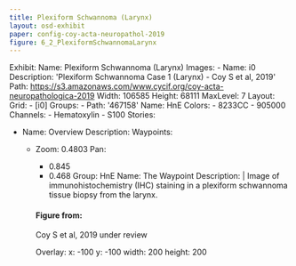 ```yaml
---
title: Plexiform Schwannoma (Larynx)
layout: osd-exhibit
paper: config-coy-acta-neuropathol-2019
figure: 6_2_PlexiformSchwannomaLarynx
---
```

Exhibit:
  Name: Plexiform Schwannoma (Larynx)
  Images:
    - Name: i0
      Description: 'Plexiform Schwannoma Case 1 (Larynx) - Coy S et al, 2019'
      Path: https://s3.amazonaws.com/www.cycif.org/coy-acta-neuropathologica-2019
      Width: 106585
      Height: 68111
      MaxLevel: 7
  Layout:
    Grid:
      - [i0]
  Groups:
    - Path: '467158'
      Name: HnE
      Colors:
        - 8233CC
        - 905000
      Channels:
        - Hematoxylin
        - S100
  Stories:
  - Name: Overview
    Description: 
    Waypoints:
    - Zoom: 0.4803
      Pan:
        - 0.845
        - 0.468
      Group: HnE
      Name: The Waypoint
      Description: |
        Image of immunohistochemistry (IHC) staining in a plexiform schwannoma tissue biopsy from the larynx.

        #### Figure from:

        Coy S et al, 2019 under review 

      Overlay:
        x: -100
        y: -100
        width: 200
        height: 200